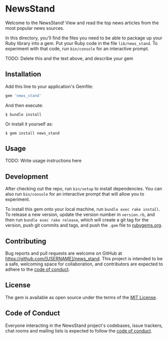 # NewsStand

Welcome to the NewsStand! View and read the top news articles from the most popular news sources. 

In this directory, you'll find the files you need to be able to package up your Ruby library into a gem. Put your Ruby code in the file `lib/news_stand`. To experiment with that code, run `bin/console` for an interactive prompt.

TODO: Delete this and the text above, and describe your gem

## Installation

Add this line to your application's Gemfile:

```ruby
gem 'news_stand'
```

And then execute:

    $ bundle install

Or install it yourself as:

    $ gem install news_stand

## Usage

TODO: Write usage instructions here

## Development

After checking out the repo, run `bin/setup` to install dependencies. You can also run `bin/console` for an interactive prompt that will allow you to experiment.

To install this gem onto your local machine, run `bundle exec rake install`. To release a new version, update the version number in `version.rb`, and then run `bundle exec rake release`, which will create a git tag for the version, push git commits and tags, and push the `.gem` file to [rubygems.org](https://rubygems.org).

## Contributing

Bug reports and pull requests are welcome on GitHub at https://github.com/[USERNAME]/news_stand. This project is intended to be a safe, welcoming space for collaboration, and contributors are expected to adhere to the [code of conduct](https://github.com/[USERNAME]/news_stand/blob/master/CODE_OF_CONDUCT.md).


## License

The gem is available as open source under the terms of the [MIT License](https://opensource.org/licenses/MIT).

## Code of Conduct

Everyone interacting in the NewsStand project's codebases, issue trackers, chat rooms and mailing lists is expected to follow the [code of conduct](https://github.com/[USERNAME]/news_stand/blob/master/CODE_OF_CONDUCT.md).

